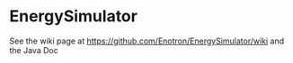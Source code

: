 EnergySimulator
===============

See the wiki page at https://github.com/Enotron/EnergySimulator/wiki
and the Java Doc

